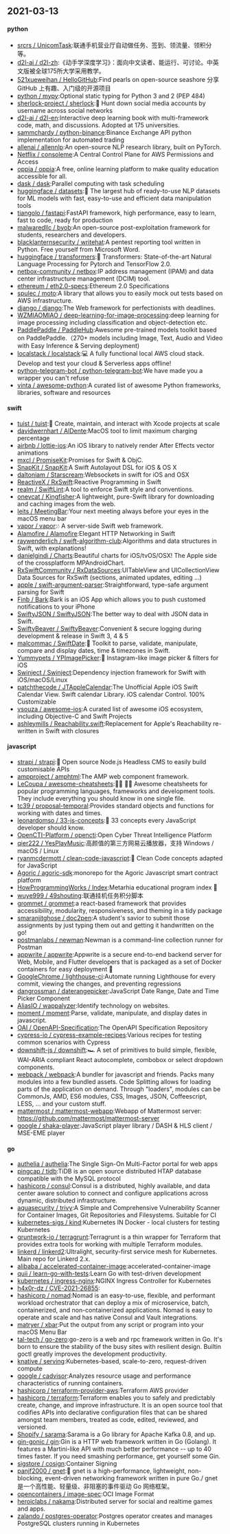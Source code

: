 ## 2021-03-13

#### python
* [srcrs / UnicomTask](https://github.com/srcrs/UnicomTask):联通手机营业厅自动做任务、签到、领流量、领积分等。
* [d2l-ai / d2l-zh](https://github.com/d2l-ai/d2l-zh):《动手学深度学习》：面向中文读者、能运行、可讨论。中英文版被全球175所大学采用教学。
* [521xueweihan / HelloGitHub](https://github.com/521xueweihan/HelloGitHub):Find pearls on open-source seashore 分享 GitHub 上有趣、入门级的开源项目
* [python / mypy](https://github.com/python/mypy):Optional static typing for Python 3 and 2 (PEP 484)
* [sherlock-project / sherlock](https://github.com/sherlock-project/sherlock):🔎
Hunt down social media accounts by username across social networks
* [d2l-ai / d2l-en](https://github.com/d2l-ai/d2l-en):Interactive deep learning book with multi-framework code, math, and discussions. Adopted at 175 universities.
* [sammchardy / python-binance](https://github.com/sammchardy/python-binance):Binance Exchange API python implementation for automated trading
* [allenai / allennlp](https://github.com/allenai/allennlp):An open-source NLP research library, built on PyTorch.
* [Netflix / consoleme](https://github.com/Netflix/consoleme):A Central Control Plane for AWS Permissions and Access
* [oppia / oppia](https://github.com/oppia/oppia):A free, online learning platform to make quality education accessible for all.
* [dask / dask](https://github.com/dask/dask):Parallel computing with task scheduling
* [huggingface / datasets](https://github.com/huggingface/datasets):🤗
The largest hub of ready-to-use NLP datasets for ML models with fast, easy-to-use and efficient data manipulation tools
* [tiangolo / fastapi](https://github.com/tiangolo/fastapi):FastAPI framework, high performance, easy to learn, fast to code, ready for production
* [malwaredllc / byob](https://github.com/malwaredllc/byob):An open-source post-exploitation framework for students, researchers and developers.
* [blacklanternsecurity / writehat](https://github.com/blacklanternsecurity/writehat):A pentest reporting tool written in Python. Free yourself from Microsoft Word.
* [huggingface / transformers](https://github.com/huggingface/transformers):🤗
Transformers: State-of-the-art Natural Language Processing for Pytorch and TensorFlow 2.0.
* [netbox-community / netbox](https://github.com/netbox-community/netbox):IP address management (IPAM) and data center infrastructure management (DCIM) tool.
* [ethereum / eth2.0-specs](https://github.com/ethereum/eth2.0-specs):Ethereum 2.0 Specifications
* [spulec / moto](https://github.com/spulec/moto):A library that allows you to easily mock out tests based on AWS infrastructure.
* [django / django](https://github.com/django/django):The Web framework for perfectionists with deadlines.
* [WZMIAOMIAO / deep-learning-for-image-processing](https://github.com/WZMIAOMIAO/deep-learning-for-image-processing):deep learning for image processing including classification and object-detection etc.
* [PaddlePaddle / PaddleHub](https://github.com/PaddlePaddle/PaddleHub):Awesome pre-trained models toolkit based on PaddlePaddle.（270+ models including Image, Text, Audio and Video with Easy Inference & Serving deployment)
* [localstack / localstack](https://github.com/localstack/localstack):💻
A fully functional local AWS cloud stack. Develop and test your cloud & Serverless apps offline!
* [python-telegram-bot / python-telegram-bot](https://github.com/python-telegram-bot/python-telegram-bot):We have made you a wrapper you can't refuse
* [vinta / awesome-python](https://github.com/vinta/awesome-python):A curated list of awesome Python frameworks, libraries, software and resources

#### swift
* [tuist / tuist](https://github.com/tuist/tuist):🚀
Create, maintain, and interact with Xcode projects at scale
* [davidwernhart / AlDente](https://github.com/davidwernhart/AlDente):MacOS tool to limit maximum charging percentage
* [airbnb / lottie-ios](https://github.com/airbnb/lottie-ios):An iOS library to natively render After Effects vector animations
* [mxcl / PromiseKit](https://github.com/mxcl/PromiseKit):Promises for Swift & ObjC.
* [SnapKit / SnapKit](https://github.com/SnapKit/SnapKit):A Swift Autolayout DSL for iOS & OS X
* [daltoniam / Starscream](https://github.com/daltoniam/Starscream):Websockets in swift for iOS and OSX
* [ReactiveX / RxSwift](https://github.com/ReactiveX/RxSwift):Reactive Programming in Swift
* [realm / SwiftLint](https://github.com/realm/SwiftLint):A tool to enforce Swift style and conventions.
* [onevcat / Kingfisher](https://github.com/onevcat/Kingfisher):A lightweight, pure-Swift library for downloading and caching images from the web.
* [leits / MeetingBar](https://github.com/leits/MeetingBar):Your next meeting always before your eyes in the macOS menu bar
* [vapor / vapor](https://github.com/vapor/vapor):💧
A server-side Swift web framework.
* [Alamofire / Alamofire](https://github.com/Alamofire/Alamofire):Elegant HTTP Networking in Swift
* [raywenderlich / swift-algorithm-club](https://github.com/raywenderlich/swift-algorithm-club):Algorithms and data structures in Swift, with explanations!
* [danielgindi / Charts](https://github.com/danielgindi/Charts):Beautiful charts for iOS/tvOS/OSX! The Apple side of the crossplatform MPAndroidChart.
* [RxSwiftCommunity / RxDataSources](https://github.com/RxSwiftCommunity/RxDataSources):UITableView and UICollectionView Data Sources for RxSwift (sections, animated updates, editing ...)
* [apple / swift-argument-parser](https://github.com/apple/swift-argument-parser):Straightforward, type-safe argument parsing for Swift
* [Finb / Bark](https://github.com/Finb/Bark):Bark is an iOS App which allows you to push customed notifications to your iPhone
* [SwiftyJSON / SwiftyJSON](https://github.com/SwiftyJSON/SwiftyJSON):The better way to deal with JSON data in Swift.
* [SwiftyBeaver / SwiftyBeaver](https://github.com/SwiftyBeaver/SwiftyBeaver):Convenient & secure logging during development & release in Swift 3, 4 & 5
* [malcommac / SwiftDate](https://github.com/malcommac/SwiftDate):🐔
Toolkit to parse, validate, manipulate, compare and display dates, time & timezones in Swift.
* [Yummypets / YPImagePicker](https://github.com/Yummypets/YPImagePicker):📸
Instagram-like image picker & filters for iOS
* [Swinject / Swinject](https://github.com/Swinject/Swinject):Dependency injection framework for Swift with iOS/macOS/Linux
* [patchthecode / JTAppleCalendar](https://github.com/patchthecode/JTAppleCalendar):The Unofficial Apple iOS Swift Calendar View. Swift calendar Library. iOS calendar Control. 100% Customizable
* [vsouza / awesome-ios](https://github.com/vsouza/awesome-ios):A curated list of awesome iOS ecosystem, including Objective-C and Swift Projects
* [ashleymills / Reachability.swift](https://github.com/ashleymills/Reachability.swift):Replacement for Apple's Reachability re-written in Swift with closures

#### javascript
* [strapi / strapi](https://github.com/strapi/strapi):🚀
Open source Node.js Headless CMS to easily build customisable APIs
* [ampproject / amphtml](https://github.com/ampproject/amphtml):The AMP web component framework.
* [LeCoupa / awesome-cheatsheets](https://github.com/LeCoupa/awesome-cheatsheets):👩‍💻
👨‍💻
Awesome cheatsheets for popular programming languages, frameworks and development tools. They include everything you should know in one single file.
* [tc39 / proposal-temporal](https://github.com/tc39/proposal-temporal):Provides standard objects and functions for working with dates and times.
* [leonardomso / 33-js-concepts](https://github.com/leonardomso/33-js-concepts):📜
33 concepts every JavaScript developer should know.
* [OpenCTI-Platform / opencti](https://github.com/OpenCTI-Platform/opencti):Open Cyber Threat Intelligence Platform
* [qier222 / YesPlayMusic](https://github.com/qier222/YesPlayMusic):高颜值的第三方网易云播放器，支持 Windows / macOS / Linux
* [ryanmcdermott / clean-code-javascript](https://github.com/ryanmcdermott/clean-code-javascript):🛁
Clean Code concepts adapted for JavaScript
* [Agoric / agoric-sdk](https://github.com/Agoric/agoric-sdk):monorepo for the Agoric Javascript smart contract platform
* [HowProgrammingWorks / Index](https://github.com/HowProgrammingWorks/Index):Metarhia educational program index
📖
* [wuye999 / 49shouting](https://github.com/wuye999/49shouting):联通挂机任务积分脚本
* [grommet / grommet](https://github.com/grommet/grommet):a react-based framework that provides accessibility, modularity, responsiveness, and theming in a tidy package
* [smaranjitghose / doc2pen](https://github.com/smaranjitghose/doc2pen):A student's savior to submit those assignments by just typing them out and getting it handwritten on the go!
* [postmanlabs / newman](https://github.com/postmanlabs/newman):Newman is a command-line collection runner for Postman
* [appwrite / appwrite](https://github.com/appwrite/appwrite):Appwrite is a secure end-to-end backend server for Web, Mobile, and Flutter developers that is packaged as a set of Docker containers for easy deployment
🚀
* [GoogleChrome / lighthouse-ci](https://github.com/GoogleChrome/lighthouse-ci):Automate running Lighthouse for every commit, viewing the changes, and preventing regressions
* [dangrossman / daterangepicker](https://github.com/dangrossman/daterangepicker):JavaScript Date Range, Date and Time Picker Component
* [AliasIO / wappalyzer](https://github.com/AliasIO/wappalyzer):Identify technology on websites.
* [moment / moment](https://github.com/moment/moment):Parse, validate, manipulate, and display dates in javascript.
* [OAI / OpenAPI-Specification](https://github.com/OAI/OpenAPI-Specification):The OpenAPI Specification Repository
* [cypress-io / cypress-example-recipes](https://github.com/cypress-io/cypress-example-recipes):Various recipes for testing common scenarios with Cypress
* [downshift-js / downshift](https://github.com/downshift-js/downshift):🏎
A set of primitives to build simple, flexible, WAI-ARIA compliant React autocomplete, combobox or select dropdown components.
* [webpack / webpack](https://github.com/webpack/webpack):A bundler for javascript and friends. Packs many modules into a few bundled assets. Code Splitting allows for loading parts of the application on demand. Through "loaders", modules can be CommonJs, AMD, ES6 modules, CSS, Images, JSON, Coffeescript, LESS, ... and your custom stuff.
* [mattermost / mattermost-webapp](https://github.com/mattermost/mattermost-webapp):Webapp of Mattermost server: https://github.com/mattermost/mattermost-server
* [google / shaka-player](https://github.com/google/shaka-player):JavaScript player library / DASH & HLS client / MSE-EME player

#### go
* [authelia / authelia](https://github.com/authelia/authelia):The Single Sign-On Multi-Factor portal for web apps
* [pingcap / tidb](https://github.com/pingcap/tidb):TiDB is an open source distributed HTAP database compatible with the MySQL protocol
* [hashicorp / consul](https://github.com/hashicorp/consul):Consul is a distributed, highly available, and data center aware solution to connect and configure applications across dynamic, distributed infrastructure.
* [aquasecurity / trivy](https://github.com/aquasecurity/trivy):A Simple and Comprehensive Vulnerability Scanner for Container Images, Git Repositories and Filesystems. Suitable for CI
* [kubernetes-sigs / kind](https://github.com/kubernetes-sigs/kind):Kubernetes IN Docker - local clusters for testing Kubernetes
* [gruntwork-io / terragrunt](https://github.com/gruntwork-io/terragrunt):Terragrunt is a thin wrapper for Terraform that provides extra tools for working with multiple Terraform modules.
* [linkerd / linkerd2](https://github.com/linkerd/linkerd2):Ultralight, security-first service mesh for Kubernetes. Main repo for Linkerd 2.x.
* [alibaba / accelerated-container-image](https://github.com/alibaba/accelerated-container-image):accelerated-container-image
* [quii / learn-go-with-tests](https://github.com/quii/learn-go-with-tests):Learn Go with test-driven development
* [kubernetes / ingress-nginx](https://github.com/kubernetes/ingress-nginx):NGINX Ingress Controller for Kubernetes
* [h4x0r-dz / CVE-2021-26855](https://github.com/h4x0r-dz/CVE-2021-26855):
* [hashicorp / nomad](https://github.com/hashicorp/nomad):Nomad is an easy-to-use, flexible, and performant workload orchestrator that can deploy a mix of microservice, batch, containerized, and non-containerized applications. Nomad is easy to operate and scale and has native Consul and Vault integrations.
* [matryer / xbar](https://github.com/matryer/xbar):Put the output from any script or program into your macOS Menu Bar
* [tal-tech / go-zero](https://github.com/tal-tech/go-zero):go-zero is a web and rpc framework written in Go. It's born to ensure the stability of the busy sites with resilient design. Builtin goctl greatly improves the development productivity.
* [knative / serving](https://github.com/knative/serving):Kubernetes-based, scale-to-zero, request-driven compute
* [google / cadvisor](https://github.com/google/cadvisor):Analyzes resource usage and performance characteristics of running containers.
* [hashicorp / terraform-provider-aws](https://github.com/hashicorp/terraform-provider-aws):Terraform AWS provider
* [hashicorp / terraform](https://github.com/hashicorp/terraform):Terraform enables you to safely and predictably create, change, and improve infrastructure. It is an open source tool that codifies APIs into declarative configuration files that can be shared amongst team members, treated as code, edited, reviewed, and versioned.
* [Shopify / sarama](https://github.com/Shopify/sarama):Sarama is a Go library for Apache Kafka 0.8, and up.
* [gin-gonic / gin](https://github.com/gin-gonic/gin):Gin is a HTTP web framework written in Go (Golang). It features a Martini-like API with much better performance -- up to 40 times faster. If you need smashing performance, get yourself some Gin.
* [sigstore / cosign](https://github.com/sigstore/cosign):Container Signing
* [panjf2000 / gnet](https://github.com/panjf2000/gnet):🚀
gnet is a high-performance, lightweight, non-blocking, event-driven networking framework written in pure Go./ gnet 是一个高性能、轻量级、非阻塞的事件驱动 Go 网络框架。
* [opencontainers / image-spec](https://github.com/opencontainers/image-spec):OCI Image Format
* [heroiclabs / nakama](https://github.com/heroiclabs/nakama):Distributed server for social and realtime games and apps.
* [zalando / postgres-operator](https://github.com/zalando/postgres-operator):Postgres operator creates and manages PostgreSQL clusters running in Kubernetes
